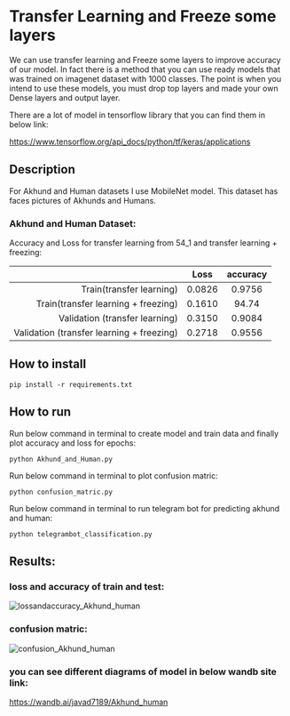 # Transfer Learning and Freeze some layers

We can use transfer learning and Freeze some layers to improve accuracy of our model. 
In fact there is a method that you can use ready models that was trained on imagenet dataset with 1000 classes. The point is when you intend to use these models, you must drop top layers and made your own Dense layers and output layer.

There are a lot of model in tensorflow library that you can find them in below link:

https://www.tensorflow.org/api_docs/python/tf/keras/applications

## Description

For Akhund and Human datasets I use MobileNet model.
This dataset has faces pictures of Akhunds and Humans.

### Akhund and Human Dataset:
 
 Accuracy and Loss for transfer learning from 54_1 and transfer learning + freezing:

 |           |       Loss     |        accuracy     |
 |---------: | :----------------: |:----------------: |
 |    Train(transfer learning)       |        0.0826          |        0.9756          |
 |    Train(transfer learning + freezing)       |        0.1610        |        94.74          |
 |    Validation (transfer learning)      |        0.3150          |        0.9084           |
 |    Validation (transfer learning + freezing)      |        0.2718          |        0.9556           |

## How to install

```
pip install -r requirements.txt
```

##  How to run

Run below command in terminal to create model and train data and finally plot accuracy and loss for epochs:

```
python Akhund_and_Human.py
```

Run below command in terminal to plot confusion matric:

```
python confusion_matric.py
```

Run below command in terminal to run telegram bot for predicting akhund and human:

```
python telegrambot_classification.py
```

## Results:

### loss and accuracy of train and test:

![lossandaccuracy_Akhund_human](https://github.com/javadnematollahi/python-assignment/assets/86910174/53fb46c1-6179-488e-800a-e6fd6adf7e26)


### confusion matric:

![confusion_Akhund_human](https://github.com/javadnematollahi/python-assignment/assets/86910174/0c392250-570d-4dea-aa91-96abda5a1562)


### you can see different diagrams of model in below wandb site link:

https://wandb.ai/javad7189/Akhund_human
